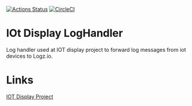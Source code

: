 [![Actions Status](https://github.com/tommzn/iotdisplay-loghandler/actions/workflows/go.image.build.yml/badge.svg)](https://github.com/tommzn/iotdisplay-loghandler/actions)
[![CircleCI](https://circleci.com/gh/tommzn/iotdisplay-loghandler/tree/main.svg?style=svg)](https://circleci.com/gh/tommzn/iotdisplay-loghandler/tree/main)

# IOt Display LogHandler
Log handler used at IOT display project to forward log messages from iot devices to Logz.io.

# Links
[IOT Display Project](https://github.com/tommzn/iot-display)
